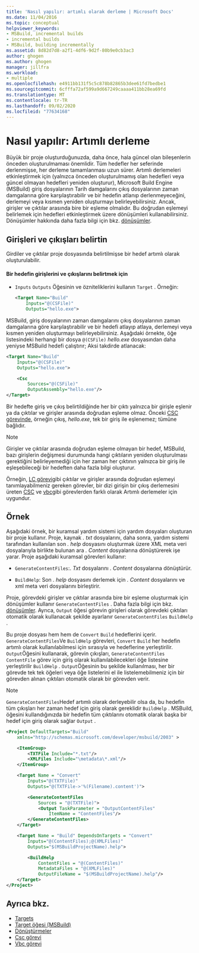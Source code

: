 ```yaml
---
title: 'Nasıl yapılır: artımlı olarak derleme | Microsoft Docs'
ms.date: 11/04/2016
ms.topic: conceptual
helpviewer_keywords:
- MSBuild, incremental builds
- incremental builds
- MSBuild, building incrementally
ms.assetid: 8d82d7d8-a2f1-4df6-9d2f-80b9e0cb3ac3
author: ghogen
ms.author: ghogen
manager: jillfra
ms.workload:
- multiple
ms.openlocfilehash: e4911bb131f5c5c878b82865b3dee61fd7bedbe1
ms.sourcegitcommit: 6cfffa72af599a9d667249caaaa411bb28ea69fd
ms.translationtype: MT
ms.contentlocale: tr-TR
ms.lasthandoff: 09/02/2020
ms.locfileid: "77634168"
---
```

# <a name="how-to-build-incrementally"></a>Nasıl yapılır: Artımlı derleme

Büyük bir proje oluşturduğunuzda, daha önce, hala güncel olan bileşenlerin önceden oluşturulmaması önemlidir. Tüm hedefler her seferinde derlenmişse, her derleme tamamlanması uzun sürer. Artımlı derlemeleri etkinleştirmek için (yalnızca önceden oluşturulmamış olan hedefleri veya güncel olmayan hedefleri yeniden oluşturur), Microsoft Build Engine (MSBuild) giriş dosyalarının Tarih damgalarını çıkış dosyalarının zaman damgalarına göre karşılaştırabilir ve bir hedefin atlanıp derlenmeyeceğini, derlemeyi veya kısmen yeniden oluşturmayı belirleyebilirsiniz. Ancak, girişler ve çıktılar arasında bire bir eşleme olmalıdır. Bu doğrudan eşlemeyi belirlemek için hedefleri etkinleştirmek üzere dönüşümleri kullanabilirsiniz. Dönüşümler hakkında daha fazla bilgi için bkz. [dönüşümler](../msbuild/msbuild-transforms.md).

## <a name="specify-inputs-and-outputs"></a>Girişleri ve çıkışları belirtin

Girdiler ve çıktılar proje dosyasında belirtilmişse bir hedef artımlı olarak oluşturulabilir.

#### <a name="to-specify-inputs-and-outputs-for-a-target"></a>Bir hedefin girişlerini ve çıkışlarını belirtmek için

- `Inputs` `Outputs` Öğesinin ve özniteliklerini kullanın `Target` . Örneğin:

  ```xml
  <Target Name="Build"
      Inputs="@(CSFile)"
      Outputs="hello.exe">
  ```

MSBuild, giriş dosyalarının zaman damgalarını çıkış dosyalarının zaman damgalarına göre karşılaştırabilir ve bir hedefi atlayıp atlaya, derlemeyi veya kısmen yeniden oluşturmayı belirleyebilirsiniz. Aşağıdaki örnekte, öğe listesindeki herhangi bir dosya `@(CSFile)` *hello.exe* dosyasından daha yeniyse MSBuild hedefi çalıştırır; Aksi takdirde atlanacak:

```xml
<Target Name="Build"
    Inputs="@(CSFile)"
    Outputs="hello.exe">

    <Csc
        Sources="@(CSFile)"
        OutputAssembly="hello.exe"/>
</Target>
```

Bir hedefte giriş ve çıkış belirtildiğinde her bir çıktı yalnızca bir girişle eşlenir ya da çıktılar ve girişler arasında doğrudan eşleme olmaz. Önceki [CSC görevinde](../msbuild/csc-task.md), örneğin çıkış, *hello.exe*, tek bir giriş ile eşlenemez; tümüne bağlıdır.

> [!NOTE]
> Girişler ve çıktılar arasında doğrudan eşleme olmayan bir hedef, MSBuild, bazı girişlerin değişmesi durumunda hangi çıktıların yeniden oluşturulması gerektiğini belirleyemediği için her zaman her çıktının yalnızca bir giriş ile eşleşebileceği bir hedeften daha fazla bilgi oluşturur.

Örneğin, [LC görevi](../msbuild/lc-task.md)gibi çıktılar ve girişler arasında doğrudan eşlemeyi tanımlayabilmeniz gereken görevler, bir dizi girişin bir çıkış derlemesini üreten [CSC](../msbuild/csc-task.md) ve [vbc](../msbuild/vbc-task.md)gibi görevlerden farklı olarak Artımlı derlemeler için uygundur.

## <a name="example"></a>Örnek

Aşağıdaki örnek, bir kuramsal yardım sistemi için yardım dosyaları oluşturan bir proje kullanır. Proje, kaynak *. txt* dosyalarını, daha sonra, yardım sistemi tarafından kullanılan son *. help* dosyasını oluşturmak üzere XML meta veri dosyalarıyla birlikte bulunan ara *. Content* dosyalarına dönüştürerek işe yarar. Proje aşağıdaki kuramsal görevleri kullanır:

- `GenerateContentFiles`:. *Txt* dosyalarını *. Content* dosyalarına dönüştürür.

- `BuildHelp`: Son *. help* dosyasını derlemek için *. Content* dosyalarını ve xml meta veri dosyalarını birleştirir.

Proje, görevdeki girişler ve çıktılar arasında bire bir eşleme oluşturmak için dönüşümler kullanır `GenerateContentFiles` . Daha fazla bilgi için bkz. [dönüşümler](../msbuild/msbuild-transforms.md). Ayrıca, `Output` öğesi görevin girişleri olarak görevdeki çıktıları otomatik olarak kullanacak şekilde ayarlanır `GenerateContentFiles` `BuildHelp` .

Bu proje dosyası hem hem de `Convert` `Build` hedeflerini içerir. `GenerateContentFiles`Ve `BuildHelp` görevleri, `Convert` `Build` her hedefin artımlı olarak kullanılabilmesi için sırasıyla ve hedeflerine yerleştirilir. `Output`Öğesini kullanarak, görevin çıkışları, `GenerateContentFiles` `ContentFile` görev için giriş olarak kullanılabilecekleri öğe listesine yerleştirilir `BuildHelp` . `Output`Öğesinin bu şekilde kullanılması, her bir görevde tek tek öğeleri veya öğe listelerini el ile listelemebilmeniz için bir görevden alınan çıktıları otomatik olarak bir görevden verir.

> [!NOTE]
> `GenerateContentFiles`Hedef artımlı olarak derleyebilir olsa da, bu hedefin tüm çıkışları her zaman hedef için giriş olarak gereklidir `BuildHelp` . MSBuild, öğesini kullandığınızda bir hedefin tüm çıktılarını otomatik olarak başka bir hedef için giriş olarak sağlar `Output` .

```xml
<Project DefaultTargets="Build"
    xmlns="http://schemas.microsoft.com/developer/msbuild/2003" >

    <ItemGroup>
        <TXTFile Include="*.txt"/>
        <XMLFiles Include="\metadata\*.xml"/>
    </ItemGroup>

    <Target Name = "Convert"
        Inputs="@(TXTFile)"
        Outputs="@(TXTFile->'%(Filename).content')">

        <GenerateContentFiles
            Sources = "@(TXTFile)">
            <Output TaskParameter = "OutputContentFiles"
                ItemName = "ContentFiles"/>
        </GenerateContentFiles>
    </Target>

    <Target Name = "Build" DependsOnTargets = "Convert"
        Inputs="@(ContentFiles);@(XMLFiles)"
        Outputs="$(MSBuildProjectName).help">

        <BuildHelp
            ContentFiles = "@(ContentFiles)"
            MetadataFiles = "@(XMLFiles)"
            OutputFileName = "$(MSBuildProjectName).help"/>
    </Target>
</Project>
```

## <a name="see-also"></a>Ayrıca bkz.

- [Targets](../msbuild/msbuild-targets.md)
- [Target öğesi (MSBuild)](../msbuild/target-element-msbuild.md)
- [Dönüştürmeler](../msbuild/msbuild-transforms.md)
- [Csc görevi](../msbuild/csc-task.md)
- [Vbc görevi](../msbuild/vbc-task.md)

